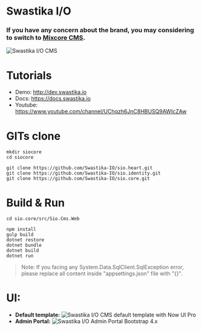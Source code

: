 # Swastika I/O

### If you have any concern about the brand, you may considering to switch to [Mixcore CMS](https://www.mixcore.org).

![Swastika I/O CMS](https://github.com/mixcore/mix.core/blob/master/assets/mixcore.png?raw=true "What is Swastika I/O CMS?")

# Tutorials
- Demo: http://dev.swastika.io
- Docs: https://docs.swastika.io
- Youtube: https://www.youtube.com/channel/UChqzh6JnC8HBUSQ9AWIcZAw

# GITs clone

```
mkdir siocore
cd siocore

git clone https://github.com/Swastika-IO/sio.heart.git
git clone https://github.com/Swastika-IO/sio.identity.git
git clone https://github.com/Swastika-IO/sio.core.git
```

# Build & Run

```
cd sio.core/src/Sio.Cms.Web

npm install
gulp build
dotnet restore
dotnet bundle
dotnet build
dotnet run
```

> Note: If you facing any System.Data.SqlClient.SqlException error, please replace all content inside "appsettings.json" file with "{}".

# UI:  
  - **Default template:**
![Swastika I/O CMS default template with Now UI Pro](https://github.com/mixcore/mix.core/blob/master/assets/front-end.jpg?raw=true "Swastika I/O CMS default template with Now UI Pro")
  - **Admin Portal:**
![Swastika I/O Admin Portal Bootstrap 4.x](https://github.com/mixcore/mix.core/blob/master/assets/admin-portal.jpg?raw=true "Swastika I/O CMS Admin Portal Bootstrap 4")
